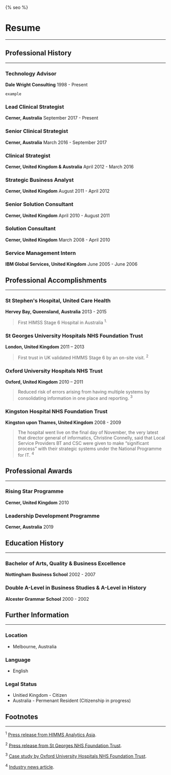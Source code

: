 {% seo %}
# Resume
---

## Professional History
---

### Technology Advisor
**Dale Wright Consulting**
1998 - Present

`example`

### Lead Clinical Strategist
**Cerner, Australia**
September 2017 - Present

### Senior Clinical Strategist
**Cerner, Australia**
March 2016 - September 2017

### Clinical Strategist
**Cerner, United Kingdom & Australia**
April 2012 - March 2016

### Strategic Business Analyst
**Cerner, United Kingdom**
August 2011 - April 2012

### Senior Solution Consultant
**Cerner, United Kingdom**
April 2010 - August 2011

###  Solution Consultant
**Cerner, United Kingdom**
March 2008 - April 2010

### Service Management Intern
**IBM Global Services, United Kingdom**
June 2005 - June 2006

## Professional Accomplishments
---

### St Stephen's Hospital, United Care Health
**Hervey Bay, Queensland, Australia**
2013 - 2015

>  First HIMSS Stage 6 Hospital in Australia <sup>1.

### St Georges University Hospitals NHS Foundation Trust
**London, United Kingdom**
2011 – 2013

> First trust in UK validated HIMMS Stage 6 by an on-site visit. <sup>2

### Oxford University Hospitals NHS Trust
**Oxford, United Kingdom**
2010 – 2011

> Reduced risk of errors arising from having multiple systems by consolidating information in one place and reporting. <sup>3

### Kingston Hospital NHS Foundation Trust
**Kingston upon Thames, United Kingdom**
2008 - 2009

> The hospital went live on the final day of November, the very latest that director general of informatics, Christine Connelly, said that Local Service Providers BT and CSC were given to make “significant process” with their strategic systems under the National Programme for IT. <sup>4

## Professional Awards
---

### Rising Star Programme
**Cerner, United Kingdom**
2010

### Leadership Development Programme
**Cerner, Australia**
2019

## Education History
---

### Bachelor of Arts, Quality & Business Excellence
**Nottingham Business School**
2002 - 2007

### Double A-Level in Business Studies &  A-Level in History
**Alcester Grammar School**
2000 - 2002

## Further Information
---

### Location

- Melbourne, Australia

### Language

- English

### Legal Status

- Unitied Kingdom -  Citizen
- Australia - Permenant Resident (Citizenship in progress)

## Footnotes
---

<sup>1</sup> [Press release from HIMMS Analytics Asia](http://www.himssanalyticsasia.org/about/pressRoom-pressrelease19.asp).

<sup>2</sup> [Press release from St Georges NHS Foundation Trust](https://www.stgeorges.nhs.uk/newsitem/st-georges-receives-national-accreditation-himss-stage-6/).

<sup>3</sup> [Case study by Oxford University Hospitals NHS Foundation Trust](http://www.ouh.nhs.uk/patient-guide/documents/epr-case-study.pdf).

<sup>4</sup> [Industry news article](https://www.digitalhealth.net/2009/12/kingston-hits-go-live-date-with-cerner/).
